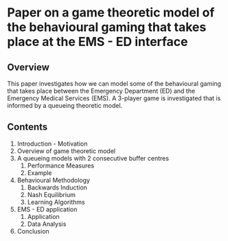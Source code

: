 Paper on a game theoretic model of the behavioural gaming that takes place at the EMS - ED interface
=======================================================================
Overview
-----------------------------------------------------------------------
This paper investigates how we can model some of the behavioural gaming that 
takes place between the Emergency Department (ED) and the Emergency Medical
Services (EMS). A 3-player game is investigated that is informed by a queueing
theoretic model.

Contents
-----------------------------------------------------------------------
1. Introduction - Motivation
2. Overview of game theoretic model
3. A queueing models with 2 consecutive buffer centres
   1. Performance Measures
   2. Example
4. Behavioural Methodology
   1. Backwards Induction
   2. Nash Equilibrium
   3. Learning Algorithms
5. EMS - ED application
   1. Application
   2. Data Analysis
6. Conclusion

